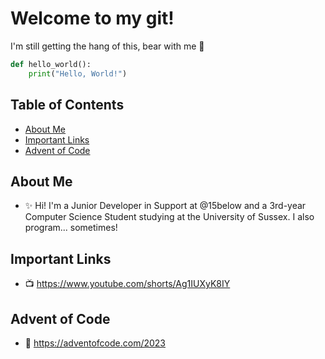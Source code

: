 # Welcome to my git!

I'm still getting the hang of this, bear with me 🤔

```python
def hello_world():
    print("Hello, World!")
```

## Table of Contents

- [About Me](#about-me)
- [Important Links](#important-links)
- [Advent of Code](#advent-of-code)

## About Me

- ✨ Hi! I'm a Junior Developer in Support at @15below and a 3rd-year Computer Science Student studying at the University of Sussex. I also program... sometimes! 

## Important Links

- 📺 https://www.youtube.com/shorts/Ag1IUXyK8IY

## Advent of Code

- 🎅 https://adventofcode.com/2023

<!--
**Freddie-Clarke/Freddie-Clarke** is a ✨ _special_ ✨ repository because its `README.md` (this file) appears on your GitHub profile.

Here are some ideas to get you started:

- 🔭 I’m currently working on ...
- 🌱 I’m currently learning ...
- 👯 I’m looking to collaborate on ...
- 🤔 I’m looking for help with ...
- 💬 Ask me about ...
- 📫 How to reach me: ...
- 😄 Pronouns: ...
- ⚡ Fun fact: ...
-->
